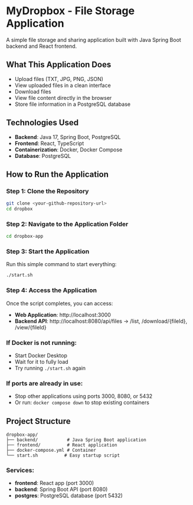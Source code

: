 # MyDropbox - File Storage Application

A simple file storage and sharing application built with Java Spring Boot backend and React frontend.

## What This Application Does

- Upload files (TXT, JPG, PNG, JSON)
- View uploaded files in a clean interface
- Download files
- View file content directly in the browser
- Store file information in a PostgreSQL database

## Technologies Used

- **Backend**: Java 17, Spring Boot, PostgreSQL
- **Frontend**: React, TypeScript
- **Containerization**: Docker, Docker Compose
- **Database**: PostgreSQL

## How to Run the Application

### Step 1: Clone the Repository

```bash
git clone <your-github-repository-url>
cd dropbox
```

### Step 2: Navigate to the Application Folder

```bash
cd dropbox-app
```

### Step 3: Start the Application

Run this simple command to start everything:

```bash
./start.sh
```

### Step 4: Access the Application

Once the script completes, you can access:

- **Web Application**: http://localhost:3000
- **Backend API**: http://localhost:8080/api/files -> /list, /download/{fileId}, /view/{fileId}

### If Docker is not running:
- Start Docker Desktop
- Wait for it to fully load
- Try running `./start.sh` again

### If ports are already in use:
- Stop other applications using ports 3000, 8080, or 5432
- Or run: `docker compose down` to stop existing containers

## Project Structure

```
dropbox-app/
├── backend/           # Java Spring Boot application
├── frontend/          # React application
├── docker-compose.yml # Container
└── start.sh          # Easy startup script
```

### Services:
- **frontend**: React app (port 3000)
- **backend**: Spring Boot API (port 8080)
- **postgres**: PostgreSQL database (port 5432)